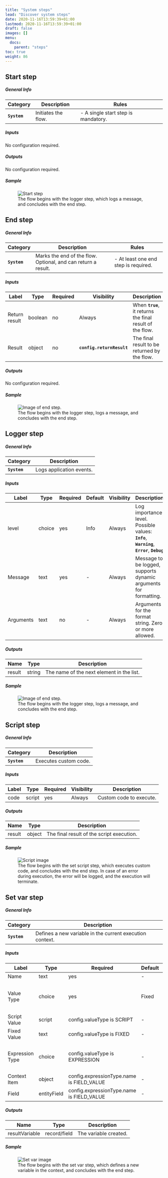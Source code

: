 ```yaml
---
title: "System steps"
lead: "Discover system steps"
date: 2020-11-16T13:59:39+01:00
lastmod: 2020-11-16T13:59:39+01:00
draft: false
images: []
menu:
  docs:
    parent: "steps"
toc: true
weight: 86
---
```


## **Start step**

##### General Info

Category | Description | Rules
--- | --- | ---
**`System`** | Initiates the flow. | - A single start step is mandatory.

##### Inputs

No configuration required.

##### Outputs

No configuration required.

##### Sample

<figure>
  <img src="/slingrDoc/images/vendor/flows/logger.png" alt="Start step">
  <figcaption>The flow begins with the logger step, which logs a message, and concludes with the end step.</figcaption>
</figure>

## **End step**

##### General Info

Category | Description | Rules
--- | --- | ---
**`System`** | Marks the end of the flow. Optional, and can return a result. | - At least one end step is required.

##### Inputs

Label | Type | Required | Visibility | Description
--- | --- | --- | --- | ---
Return result | boolean | no | Always | When **`true`**, it returns the final result of the flow.
Result | object | no | **`config.returnResult`** | The final result to be returned by the flow.

##### Outputs

No configuration required.

##### Sample

<figure>
  <img src="/slingrDoc/images/vendor/flows/logger.png" alt="Image of end step.">
  <figcaption>The flow begins with the logger step, logs a message, and concludes with the end step.</figcaption>
</figure>


## **Logger step**

##### General Info

Category | Description |
--- | --- |
**`System`** | Logs application events. |

##### Inputs

Label | Type | Required | Default | Visibility | Description
--- | --- | --- | --- | --- | ---
level | choice | yes | Info | Always | Log importance level.<br> Possible values: **`Info`**, **`Warning`**, **`Error`**, **`Debug`**
Message | text | yes | - | Always | Message to be logged, supports dynamic arguments for formatting.
Arguments | text | no | - | Always | Arguments for the format string. Zero or more allowed.

##### Outputs

Name | Type | Description
--- | --- | ---
result | string | The name of the next element in the list.

##### Sample

<figure>
  <img src="/slingrDoc/images/vendor/flows/logger.png" alt="Image of end step.">
  <figcaption>The flow begins with the logger step, logs a message, and concludes with the end step.</figcaption>
</figure>

## **Script step**

##### General Info

Category | Description |
--- | --- |
**`System`** | Executes custom code. |

##### Inputs

Label | Type | Required | Visibility | Description
--- | --- | --- | --- | ---
code | script | yes | Always | Custom code to execute.

##### Outputs

Name | Type | Description
--- | --- | ---
result | object | The final result of the script execution.

##### Sample

<figure>
  <img src="/slingrDoc/images/vendor/flows/script.png" alt="Script image">
  <figcaption>The flow begins with the set script step, which executes custom code, and concludes with the end step. In case of an error during execution, the error will be logged, and the execution will terminate.</figcaption>
</figure>

## **Set var step**

##### General Info

Category | Description |
--- | --- |
**`System`** | Defines a new variable in the current execution context. |

##### Inputs

Label | Type | Required | Default | Visibility | Description
--- | --- | --- | --- | --- | ---
Name | text | yes | - | Always | -
Value Type | choice | yes | Fixed | Always | Possible values: **`Fixed`**, **`Script`**, **`Expression`**|
Script Value | script | config.valueType is SCRIPT | - | config.valueType is SCRIPT | - |
Fixed Value | text | config.valueType is FIXED | - | config.valueType is FIXED | - |
Expression Type | choice | config.valueType is EXPRESSION | - | config.valueType is EXPRESSION | Possible values:<br>**`Current User`**,<br>**`Field Value`**|
Context Item | object | config.expressionType.name is FIELD_VALUE | - | config.expressionType.name is FIELD_VALUE | - |
Field | entityField | config.expressionType.name is FIELD_VALUE | - | config.expressionType.name is FIELD_VALUE | - |

##### Outputs

Name | Type | Description
--- | --- | ---
resultVariable | record/field | The variable created.

##### Sample

<figure>
  <img src="/slingrDoc/images/vendor/flows/set_var.png" alt="Set var image">
  <figcaption>The flow begins with the set var step, which defines a new variable in the context, and concludes with the end step.</figcaption>
</figure>

